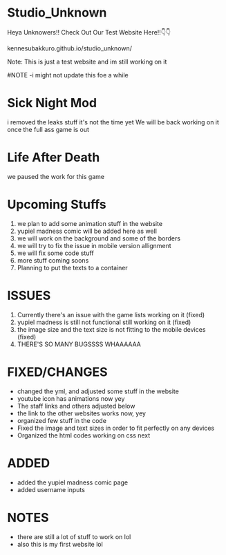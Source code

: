 # Studio_Unknown
Heya Unknowers!!
Check Out Our Test Website Here!!👇👇

kennesubakkuro.github.io/studio_unknown/

Note: This is just a test website and im still working on it

#NOTE
-i might not update this foe a while

# Sick Night Mod
i removed the leaks stuff it's not the time yet
We will be back working on it once the full ass game is out

# Life After Death
we paused the work for this game

# Upcoming Stuffs

1. we plan to add some animation stuff in the website
2. yupiel madness comic will be added here as well
3. we will work on the background and some of the borders
4. we will try to fix the issue in mobile version allignment
5. we will fix some code stuff
6. more stuff coming soons
7. Planning to put the texts to a container

# ISSUES

1. Currently there's an issue with the game lists working on it (fixed)
2. yupiel madness is still not functional still working on it (fixed)
3. the image size and the text size is not fitting to the mobile devices (fixed)
4. THERE'S SO MANY BUGSSSS WHAAAAAA

# FIXED/CHANGES
- changed the yml, and adjusted some stuff in the website
- youtube icon has animations now yey
- The staff links and others adjusted below
- the link to the other websites works now, yey
- organized few stuff in the code
- Fixed the image and text sizes in order to fit perfectly on any devices 
- Organized the html codes working on css next

# ADDED
- added the yupiel madness comic page
- added username inputs

# NOTES

- there are still a lot of stuff to work on lol
- also this is my first website lol
